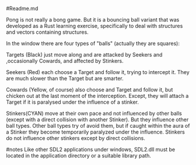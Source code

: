 #Readme.md

Pong is not really a bong game.  But it is a bouncing ball variant that was developed as a Rust learning exercise, specifically to deal with structures and vectors containing structures. 

In the window there are four types of "balls" (actually they are squares):

Targets (Black) just move along and are attacked by Seekers and ,occasionally Cowards, and affected by Stinkers.

Seekers (Red) each choose a Target and follow it, trying to intercept it. They are much slower than the Target but are smarter. 

Cowards (Yellow, of course) also choose and Target and follow it, but chicken out at the last moment of the interception. Except, they will attach a Target if it is paralysed under the influence of a stinker.

Stinkers(CYAN) move at their own pace and not influenced by other balls (except with a direct collision with another Stinker).  But they influence other ball types.  Other ball types try of avoid them, but if caught within the aura of a Stinker they become temporarily paralyzed under the influence. Stinkers do not influence other stinkers except by direct collisions.

#notes
Like other SDL2 applications under windows, SDL2.dll must be located in the application directory or a suitable library path. 
